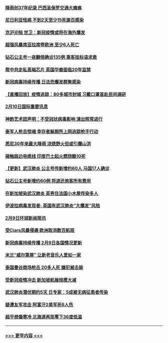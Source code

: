 #### [降雨创37年纪录 巴西圣保罗交通大瘫痪](../pages/prog202/a102774273.md?t=02111122) 
#### [尼日利亚怪病 不到2天至少15死逾百感染](../pages/prog202/a102774260.md?t=02111122) 
#### [京沪沦陷 世卫：新冠疫情或将在海外爆发](../pages/prog202/a102774135.md?t=02111122) 
#### [超强风暴席亚拉席卷欧洲 至少6人死亡](../pages/prog202/a102774122.md?t=02111122) 
#### [钻石公主号一夜翻倍确诊135例 乘客挂标语求救](../pages/prog202/a102774041.md?t=02111122) 
#### [帮中共走私高端芯片 英国华裔面临20年监禁](../pages/prog202/a102774002.md?t=02111122) 
#### [新冠病毒持续传播 日法恐爆发群聚感染](../pages/prog202/a102773992.md?t=02111122) 
#### [【直播回放】疫情追踪：80多城市封城 习戴口罩首赴民间调研](../pages/prog202/a102773728.md?t=02111122) 
#### [2月10日国际重要讯息](../pages/prog202/a102773759.md?t=02111122) 
#### [神韵艺术团声明：不受冠状病毒影响 演出照常进行](../pages/prog202/a102773674.md?t=02111122) 
#### [泰军人枪击惊魂 幸存者躲厕所上网追踪枪手行动](../pages/prog202/a102773660.md?t=02111122) 
#### [悉尼30年来最大降雨 浇熄野火但或引爆山洪](../pages/prog202/a102773651.md?t=02111122) 
#### [碰触路边电缆线 印度巴士起火燃烧酿10死](../pages/prog202/a102773642.md?t=02111122) 
#### [【更新】武汉肺炎 公主号传新增约60人 马国17人确诊](../pages/prog202/a102770740.md?t=02111122) 
#### [钻石公主号新增约60例 将退还旅客所有费用](../pages/prog202/a102773601.md?t=02111122) 
#### [在新加坡染武汉肺炎 英男住法国小木屋传染多人](../pages/prog202/a102773485.md?t=02111122) 
#### [伊波拉病毒发现者: 英国有武汉肺炎“大爆发”风险](../pages/prog202/a102773474.md?t=02111122) 
#### [2月9日环球新闻简讯](../pages/prog202/a102773390.md?t=02111122) 
#### [受Ciara风暴侵袭 欧洲取消数百航班](../pages/prog202/a102773357.md?t=02111122) 
#### [新冠病毒持续传播 2月9日各国情况更新](../pages/prog202/a102773346.md?t=02111122) 
#### [米兰“威尔第屋” 让新老音乐人爱如一家](../pages/prog202/a102773245.md?t=02111122) 
#### [泰国曼谷商场枪击 20多人死 嫌犯被击毙](../pages/prog202/a102773230.md?t=02111122) 
#### [受新冠疫情冲击 新加坡航展规模大减](../pages/prog202/a102773207.md?t=02111122) 
#### [武汉肺炎潜伏期约5天 日专家：5成被无病征患者传染](../pages/prog202/a102773145.md?t=02111122) 
#### [疑遭友军攻击 阿富汗2美军死6人伤](../pages/prog202/a102773140.md?t=02111122) 
#### [超乎想像寒冷 北海道再现零下36度低温](../pages/prog202/a102773122.md?t=02111122) 

----
#### [ >>> 更早内容 <<< ](../indexes/prog202-earlier.md)
